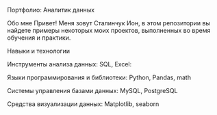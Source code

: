 Портфолио: Аналитик данных

Обо мне
Привет! Меня зовут Сталинчук Ион, в этом репозитории вы найдете примеры некоторых моих проектов, выполненных во время обучения и практики.


Навыки и технологии

Инструменты анализа данных: SQL, Excel:

Языки программирования и библиотеки: Python, Pandas, math

Системы управления базами данных: MySQL, PostgreSQL

Средства визуализации данных: Matplotlib, seaborn
